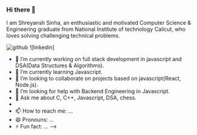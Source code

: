 ### Hi there 👋

I am Shreyansh Sinha, an enthusiastic and motivated Computer Science & Engineering graduate from National Institute of technology Calicut, who loves solving challenging technical problems. 

![github](https://img.shields.io/badge/GitHub-000000?style=for-the-badge&logo=GitHub&logoColor=white)
![linkedin]
- 🔭 I’m currently working on full stack development in javascript and DSA(Data Structures & Algorithms).
- 🌱 I’m currently learning Javascript.
- 👯 I’m looking to collaborate on projects based on javascript(React, Node.js).
- 🤔 I’m looking for help with Backend Engineering in Javascript.
- 💬 Ask me about C, C++, Javascript, DSA, chess.
- 
- 📫 How to reach me: ...
- 😄 Pronouns: ...
- ⚡ Fun fact: ...
-->
